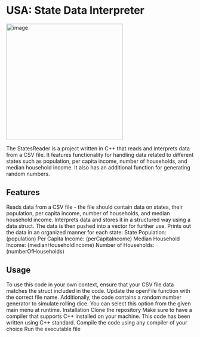 # USA: State Data Interpreter
<img width="312" alt="image" src="https://github.com/user-attachments/assets/47e8bc08-0ada-429f-a9e2-d0f74c7044ee" />

The StatesReader is a project written in C++ that reads and interprets data from a CSV file. It features functionality for handling data related to different states such as population, per capita income, number of households, and median household income. It also has an additional function for generating random numbers.
## Features
Reads data from a CSV file - the file should contain data on states, their population, per capita income, number of households, and median household income.
Interprets data and stores it in a structured way using a data struct. The data is then pushed into a vector for further use.
Prints out the data in an organized manner for each state:
  State
    Population: (population)
    Per Capita Income: (perCapitaIncome)
    Median Household Income: (medianHouseholdIncome)
    Number of Households: (numberOfHouseholds)
## Usage
To use this code in your own context, ensure that your CSV file data matches the struct included in the code. Update the openFile function with the correct file name.
Additionally, the code contains a random number generator to simulate rolling dice. You can select this option from the given main menu at runtime.
Installation
Clone the repository
Make sure to have a compiler that supports C++ installed on your machine. This code has been written using C++ standard.
Compile the code using any compiler of your choice
Run the executable file
